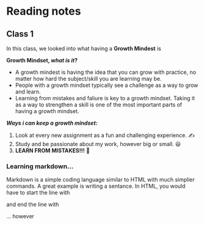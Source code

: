 # Reading notes

## Class 1
In this class, we looked into what having a **Growth Mindest** is

**Growth Mindset, _what is it_?**
- A growth mindest is having the idea that you can grow with practice, no matter how hard the subject/skill you are learning may be.
- People with a growth mindset typically see a challenge as a way to grow and learn. 
- Learning from mistakes and faliure is key to a growth mindset. Taking it as a way to strengthen a skill is one of the most important parts of having a growth mindset.

***Ways i can keep a growth mindset:***
1. Look at every new assignment as a fun and challenging experience. ✍️
2. Study and be passionate about my work, however big or small. 😃
3. **LEARN FROM MISTAKES!!!** 🙌

### Learning markdown...
Markdown is a simple coding language similar to HTML with much simplier commands.
A great example is writing a sentance. In HTML, you would have to start the line with <p> and end the line with <p/>...
however


